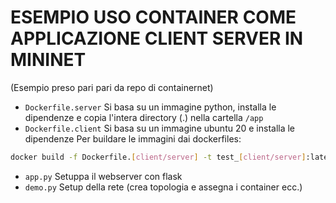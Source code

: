 # ESEMPIO USO CONTAINER COME APPLICAZIONE CLIENT SERVER IN MININET
(Esempio preso pari pari da repo di containernet)
- `Dockerfile.server` Si basa su un immagine python, installa le dipendenze e copia l'intera directory (.) nella cartella `/app`
- `Dockerfile.client` Si basa su un immagine ubuntu 20 e installa le dipendenze
Per buildare le immagini dai dockerfiles:
```BASH
docker build -f Dockerfile.[client/server] -t test_[client/server]:latest
```
- `app.py` Setuppa il webserver con flask
- `demo.py` Setup della rete (crea topologia e assegna i container ecc.)
